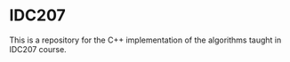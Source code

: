 # IDC207
This is a repository for the C++ implementation of the algorithms taught in IDC207 course.
